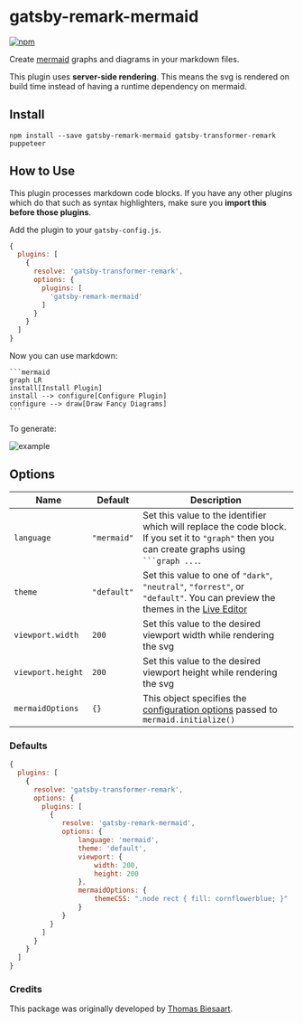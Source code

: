 # gatsby-remark-mermaid
[![npm](https://img.shields.io/npm/v/gatsby-remark-mermaid.svg?style=flat-square)](https://www.npmjs.com/package/gatsby-remark-mermaid)

Create [mermaid](https://mermaidjs.github.io/) graphs and diagrams in your markdown files.

This plugin uses **server-side rendering**. This means the svg is rendered on build time instead of having a runtime
dependency on mermaid.

## Install

`npm install --save gatsby-remark-mermaid gatsby-transformer-remark puppeteer`


## How to Use

This plugin processes markdown code blocks. If you have any other plugins which do that such as syntax highlighters,
make sure you **import this before those plugins**.

Add the plugin to your `gatsby-config.js`.
```js
{
  plugins: [
    {
      resolve: 'gatsby-transformer-remark',
      options: {
        plugins: [
          'gatsby-remark-mermaid'
        ]
      }
    }
  ]
}
```

Now you can use markdown:

    ```mermaid
    graph LR
    install[Install Plugin]
    install --> configure[Configure Plugin]
    configure --> draw[Draw Fancy Diagrams]
    ```

To generate:

![example](https://github.com/remcohaszing/gatsby-remark-mermaid/raw/master/example_graph.png)

## Options

| Name              | Default     | Description                                                                                                                                                                   |
| ---               | ---         | ---                                                                                                                                                                           |
| `language`        | `"mermaid"` | Set this value to the identifier which will replace the code block. If you set it to `"graph"` then you can create graphs using ` ```graph ...`.                              |
| `theme`           | `"default"` | Set this value to one of `"dark"`, `"neutral"`, `"forrest"`, or `"default"`. You can preview the themes in the [Live Editor](https://mermaidjs.github.io/mermaid-live-editor) |
| `viewport.width`  | `200`       | Set this value to the desired viewport width while rendering the svg                                                                                                          |
| `viewport.height` | `200`       | Set this value to the desired viewport height while rendering the svg                                                                                                         |
| `mermaidOptions`  | `{}`        | This object specifies the [configuration options](https://mermaidjs.github.io/#/mermaidAPI) passed to `mermaid.initialize()`                                                                                              |

### Defaults

```js
{
  plugins: [
    {
      resolve: 'gatsby-transformer-remark',
      options: {
        plugins: [
          {
             resolve: 'gatsby-remark-mermaid',
             options: {
                 language: 'mermaid',
                 theme: 'default',
                 viewport: {
                     width: 200,
                     height: 200
                 },
                 mermaidOptions: {
                     themeCSS: ".node rect { fill: cornflowerblue; }"
                 }
             }
          }
        ]
      }
    }
  ]
}
```

### Credits

This package was originally developed by [Thomas Biesaart](https://github.com/ChappIO).